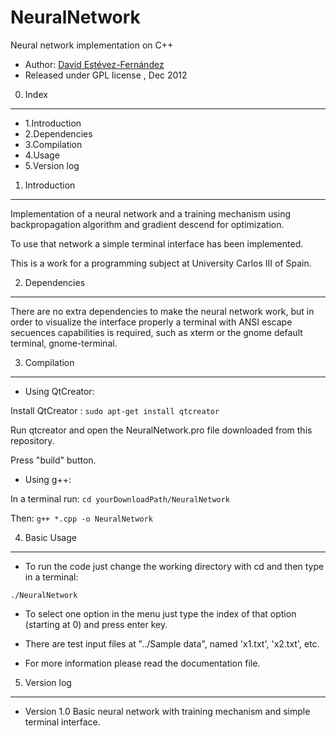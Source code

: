 NeuralNetwork
=============

Neural network implementation on C++

 * Author: [David Estévez-Fernández](http://github.com/David-Estevez)
 * Released under GPL license , Dec 2012

0. Index
----------------------------------------------------------------------
 * 1.Introduction
 * 2.Dependencies 
 * 3.Compilation
 * 4.Usage
 * 5.Version log

1. Introduction
----------------------------------------------------------------------
Implementation of a neural network and a training mechanism using backpropagation
algorithm and gradient descend for optimization.

To use that network a simple terminal interface has been implemented.

This is a work for a programming subject at University Carlos III of Spain.

2. Dependencies
----------------------------------------------------------------------
There are no extra dependencies to make the neural network work, but in order to visualize the
interface properly a terminal with ANSI escape secuences capabilities is required, such as xterm 
or the gnome default terminal, gnome-terminal.

3. Compilation
----------------------------------------------------------------------
 * Using QtCreator:

Install QtCreator : `sudo apt-get install qtcreator`

Run qtcreator and open the NeuralNetwork.pro file downloaded from this repository.

Press "build" button.

* Using g++:

In a terminal run: `cd yourDownloadPath/NeuralNetwork`

Then: `g++ *.cpp -o NeuralNetwork`

4. Basic Usage
----------------------------------------------------------------------
* To run the code just change the working directory with cd and then type in a terminal:

`./NeuralNetwork`

* To select one option in the menu just type the index of that option (starting at 0) and 
press enter key.

* There are test input files at "../Sample data", named 'x1.txt', 'x2.txt', etc.

* For more information please read the documentation file.

5. Version log
-----------------------------------------------------------------------
 * Version 1.0 Basic neural network with training mechanism and simple terminal interface.

